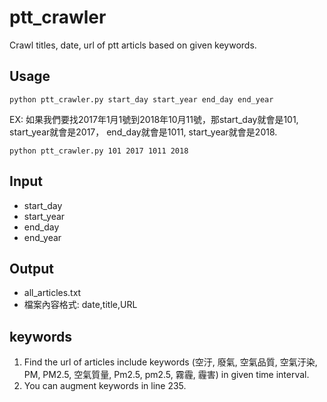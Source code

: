 # ptt_crawler

Crawl titles, date, url of ptt articls based on given keywords.

## Usage
```
python ptt_crawler.py start_day start_year end_day end_year
```
EX:
如果我們要找2017年1月1號到2018年10月11號，那start_day就會是101, start_year就會是2017，
end_day就會是1011, start_year就會是2018.
```
python ptt_crawler.py 101 2017 1011 2018
```

## Input
+ start_day
+ start_year
+ end_day
+ end_year

## Output
+ all_articles.txt
+ 檔案內容格式: date,title,URL

## keywords
1. Find the url of articles include keywords (空汙, 廢氣, 空氣品質, 空氣汙染, PM, PM2.5, 空氣質量, Pm2.5, pm2.5, 霧霾, 霾害) in given time interval.
2. You can augment keywords in line 235.
